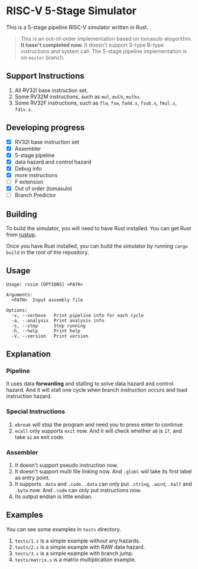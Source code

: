 # RISC-V 5-Stage Simulator

This is a 5-stage pipeline RISC-V simulator written in Rust.

> This is an out-of-order implementation based on tomasulo alogorithm.
> **It hasn't completed now.** It doesn't support S-type B-type instructions and system call.
> The 5-stage pipeline implementation is on `master` branch.

## Support Instructions

1. All RV32I base instruction set.
2. Some RV32M instructions, such as `mul`, `mulh`, `mulhu`.
3. Some RV32F instructions, such as `flw`, `fsw`, `fadd.s`, `fsub.s`, `fmul.s`, `fdiv.s`.

## Developing progress

- [x] RV32I base instruction set
- [x] Assembler
- [x] 5-stage pipeline
- [x] data hazard and control hazard
- [x] Debug info
- [x] more instructions
- [ ] F extension
- [x] Out of order (tomasulo)
- [ ] Branch Predictor

## Building

To build the simulator, you will need to have Rust installed. You can
get Rust from [rustup](https://rustup.rs/).

Once you have Rust installed, you can build the simulator by running
`cargo build` in the root of the repository.

## Usage

```
Usage: rvsim [OPTIONS] <PATH>

Arguments:
  <PATH>  Input assembly file

Options:
  -v, --verbose   Print pipeline info for each cycle
  -a, --analysis  Print analysis info
  -s, --step      Step running
  -h, --help      Print help
  -V, --version   Print version
```

## Explanation

### Pipeline
It uses data **forwarding** and stalling to solve data hazard and control hazard. And it will stall one cycle when branch instruction occurs and load instruction hazard.

### Special Instructions
1. `ebreak` will stop the program and need you to press enter to continue
2. `ecall` only supports `exit` now. And it will check whether `a0` is `17`, and take `a1` as exit code.

### Assembler
1. It doesn't support pseudo instruction now.
2. It doesn't support multi file linking now. And `.globl` will take its first label as entry point.
3. It supports `.data` and `.code`. `.data` can only put `.string`, `.word`, `.half` and `.byte` now. And `.code` can only put instructions now.
4. Its output endian is little endian.

## Examples
You can see some examples in `tests` directory.
1. `tests/1.s` is a simple example without any hazards.
2. `tests/2.s` is a simple example with RAW data hazard.
3. `tests/3.s` is a simple example with branch jump.
4. `tests/matrix.s` is a matrix multiplication example.
